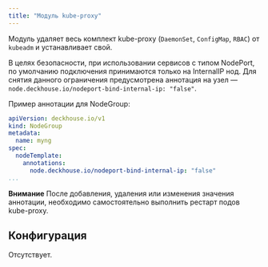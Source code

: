 ```yaml
---
title: "Модуль kube-proxy"
---
```


Модуль удаляет весь комплект kube-proxy (`DaemonSet`, `ConfigMap`, `RBAC`) от `kubeadm` и устанавливает свой.

В целях безопасности, при использовании сервисов с типом NodePort, по умолчанию подключения принимаются только на InternalIP нод. Для снятия данного ограничения предусмотрена аннотация на узел — `node.deckhouse.io/nodeport-bind-internal-ip: "false"`.

Пример аннотации для NodeGroup:
```yaml
apiVersion: deckhouse.io/v1
kind: NodeGroup
metadata:
  name: myng
spec:
  nodeTemplate:
    annotations:
      node.deckhouse.io/nodeport-bind-internal-ip: "false"
...
```


**Внимание** После добавления, удаления или изменения значения аннотации, необходимо самостоятельно выполнить рестарт подов kube-proxy.

Конфигурация
------------

Отсутствует.

